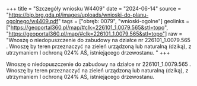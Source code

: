 +++
title = "Szczegóły wniosku W4409"
date = "2024-06-14"
source = "https://bip.brg.gda.pl/images/uploads/wnioski-do-planu-ogolnego/w4409.pdf"
tags = ["obręb: 0079", "wnioski-ogolne"]
geolinks = ["https://geoportal360.pl/map/#clk=226101_1.0079.565&stl=topo", "https://geoportal360.pl/map/#clk=226101_1.0079.565&stl=topo"]
raw = "Wnoszę o niedopuszczenie do zabudowy na działce nr 226101_1.0079.565 . Wnoszę by teren przeznaczyć na zieleń urządzoną lub naturalną (dziką), z utrzymaniem I ochroną 024% AŚ, istniejącego drzewostanu. "
+++

Wnoszę o niedopuszczenie do zabudowy na działce nr 226101_1.0079.565 . Wnoszę
by teren przeznaczyć na zieleń urządzoną lub naturalną (dziką), z utrzymaniem I ochroną
024%
AŚ,
istniejącego drzewostanu.



